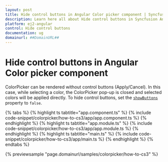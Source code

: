 ```yaml
---
layout: post
title: Hide control buttons in Angular Color picker component | Syncfusion
description: Learn here all about Hide control buttons in Syncfusion Angular Color picker component of Syncfusion Essential JS 2 and more.
platform: ej2-angular
control: Hide control buttons 
documentation: ug
domainurl: ##DomainURL##
---
```


# Hide control buttons in Angular Color picker component

ColorPicker can be rendered without control buttons (Apply/Cancel). In this case, while selecting a color, the ColorPicker pop-up is closed and selected colors will be applied directly. To hide control buttons, set the [`showButtons`](https://ej2.syncfusion.com/angular/documentation/api/color-picker#showbuttons) property to `false`.

{% tabs %}
{% highlight ts tabtitle="app.component.ts" %}
{% include code-snippet/colorpicker/how-to-cs3/app/app.component.ts %}
{% endhighlight %}
{% highlight ts tabtitle="app.module.ts" %}
{% include code-snippet/colorpicker/how-to-cs3/app/app.module.ts %}
{% endhighlight %}
{% highlight ts tabtitle="main.ts" %}
{% include code-snippet/colorpicker/how-to-cs3/app/main.ts %}
{% endhighlight %}
{% endtabs %}
  
{% previewsample "page.domainurl/samples/colorpicker/how-to-cs3" %}
